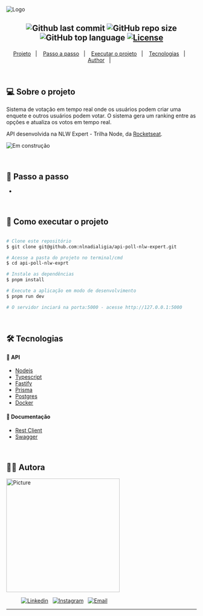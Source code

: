 ![Logo](https://ik.imagekit.io/l7cwocexhc/crud-flask/api-poll.png?updatedAt=1707236062057)

<h2  align="center">

![Github last commit](https://img.shields.io/github/last-commit/nlnadialigia/api-poll-nlw-expert?color=004aad&style=plastic)
![GitHub repo size](https://img.shields.io/github/repo-size/nlnadialigia/api-poll-nlw-expert?color=004aad&style=plastic)
![GitHub top language](https://img.shields.io/github/languages/top/nlnadialigia/api-poll-nlw-expert?style=plastic&color=004aad)
[![License](https://img.shields.io/github/license/nlnadialigia/api-poll-nlw-expert?color=004aad&logoColor=004aad&style=plastic)](./LICENSE)

</h2>
<p align="center">
  <a href="#💻-sobre-projeto">Projeto</a>&nbsp;&nbsp;&nbsp;|&nbsp;&nbsp;&nbsp;
  <a href="#📎-passo-a-passo">Passo a passo</a>&nbsp;&nbsp;&nbsp;|&nbsp;&nbsp;&nbsp;
  <a href="#🚀-como-executar-o-projeto">Executar o projeto</a>&nbsp;&nbsp;&nbsp;|&nbsp;&nbsp;&nbsp;
  <a href="#🛠-tecnologias">Tecnologias</a>&nbsp;&nbsp;&nbsp;|&nbsp;&nbsp;&nbsp;
  <a href="#-author">Author</a>&nbsp;&nbsp;&nbsp;|&nbsp;&nbsp;&nbsp;
</p>

<br>

## 💻 Sobre o projeto


Sistema de votação em tempo real onde os usuários podem criar uma enquete e outros usuários podem votar. O sistema gera um ranking entre as opções e atualiza os votos em tempo real.

API desenvolvida na NLW Expert - Trilha Node, da [Rocketseat](https://www.rocketseat.com.br/).

![Em construção](https://ik.imagekit.io/l7cwocexhc/crud-flask/em-contrucao.png?updatedAt=1706705289779)

<br>

## 📎 Passo a passo

- 

<br>

## 🚀 Como executar o projeto

```bash

# Clone este repositório
$ git clone git@github.com:nlnadialigia/api-poll-nlw-expert.git

# Acesse a pasta do projeto no terminal/cmd
$ cd api-poll-nlw-exprt

# Instale as dependências
$ pnpm install

# Execute a aplicação em modo de desenvolvimento
$ pnpm run dev

# O servidor inciará na porta:5000 - acesse http://127.0.0.1:5000

```

<br>

## 🛠 Tecnologias

#### 🎲 API

- [Nodejs](https://nodejs.org)
- [Typescript](https://typescriptlang.org)
- [Fastify](https://fatify.dev)
- [Prisma](https://prisma.io)
- [Postgres](https://postgresql.org)
- [Docker](https://www.docker.com)

#### 🎲 Documentação

- [Rest Client](client.http)
- [Swagger](https://app.swaggerhub.com/apis/nlnadialigia/api-de_gerenciamento_de_tarefas/1.0.0)

<br>

## 👩‍💼 Autora

<img src="https://ik.imagekit.io/l7cwocexhc/me/card_nlnadialigia.png?updatedAt=1694126884257" width="300px;" alt="Picture"/>

&nbsp;&nbsp;&nbsp;&nbsp;&nbsp;&nbsp;&nbsp;&nbsp;&nbsp;&nbsp;[![Linkedin](https://img.shields.io/badge/-Linkedin-732a7b?style=plastic&logo=Linkedin&logoColor=white&link=https://www.linkedin.com/in/nlnadialigia/)](https://www.linkedin.com/in/nlnadialigia)&nbsp;&nbsp;
[![Instagram](https://img.shields.io/badge/Instagram-732a7b?style=plastic&logo=instagram&logoColor=white)](https://www.instagram.com/nl.nadia.ligia)&nbsp;&nbsp;
[![Email](https://img.shields.io/badge/-Email-732a7b?style=plastic&logo=Gmail&logoColor=white&link=mailto:nlnadialigia@gmail.com)](mailto:nlnadialigia@gmail.com)&nbsp;&nbsp;

---